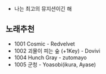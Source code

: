 - 나는 최고의 뮤지션이긴 해



## 노래추천
- 1001 Cosmic - Redvelvet
- 1002 괴물이 피는 숲 (+1Key) - Dovivi
- 1004 Hunch Gray - zutomayo
- 1005 군청 - Yoasobi(ikura, Ayase)
